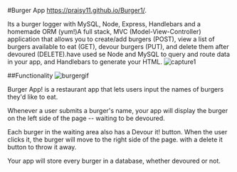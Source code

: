 #Burger App
https://praisy11.github.io/Burger1/.

Its a burger logger with MySQL, Node, Express, Handlebars and a homemade ORM (yum!)A full stack, MVC (Model-View-Controller) application that allows you to create/add burgers (POST), view a list of burgers available to eat (GET), devour burgers (PUT), and delete them after devoured (DELETE).have used se Node and MySQL to query and route data in your app, and Handlebars to generate your HTML.
![capture1](https://user-images.githubusercontent.com/44099789/53513822-2ca39680-3a94-11e9-9679-1c3782b56582.PNG)


##Functionality
![burgergif](https://user-images.githubusercontent.com/44099789/53533093-79549500-3ac7-11e9-9ec3-8b62eac863e9.gif)


Burger App! is a restaurant app that lets users input the names of burgers they'd like to eat.

Whenever a user submits a burger's name, your app will display the burger on the left side of the page -- waiting to be devoured.

Each burger in the waiting area also has a Devour it! button. When the user clicks it, the burger will move to the right side of the page. with a delete it button to throw it away.

Your app will store every burger in a database, whether devoured or not.
